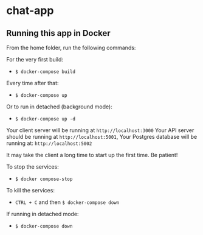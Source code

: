 # chat-app

## Running this app in Docker

From the home folder, run the following commands:

For the very first build:

- `$ docker-compose build`

Every time after that:

- `$ docker-compose up`

Or to run in detached (background mode):
- `$ docker-compose up -d`

Your client server will be running at `http://localhost:3000` 
Your API server should be running at `http://localhost:5001`, 
Your Postgres database will be running at: `http://localhost:5002`

It may take the client a long time to start up the first time. Be patient!

To stop the services:

- `$ docker compose-stop`

To kill the services:

- `CTRL + C` and then `$ docker-compose down`

If running in detached mode:
- `$ docker-compose down`